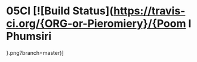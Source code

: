 # 05CI [![Build Status](https://travis-ci.org/{ORG-or-Pieromiery}/{Poom l Phumsiri
}.png?branch=master)]